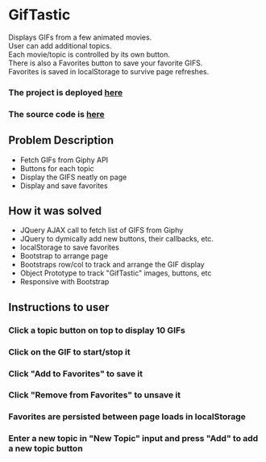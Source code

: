 # GifTastic
Displays GIFs from a few animated movies.<br>
User can add additional topics.<br>
Each movie/topic is controlled by its own button.<br>
There is also a Favorites button to save your favorite GIFS.<br>
Favorites is saved in localStorage to survive page refreshes.

### The project is deployed [here](https://philgraetz.github.io/GifTastic "Github deployment page")

### The source code is [here](https://github.com/philgraetz/GifTastic "Github source repo")

## Problem Description
+ Fetch GIFs from Giphy API
+ Buttons for each topic
+ Display the GIFS neatly on page
+ Display and save favorites

## How it was solved
- JQuery AJAX call to fetch list of GIFS from Giphy
- JQuery to dymically add new buttons, their callbacks, etc.
- localStorage to save favorites
- Bootstrap to arrange page
- Bootstraps row/col to track and arrange the GIF display
- Object Prototype to track "GifTastic" images, buttons, etc
- Responsive with Bootstrap


## Instructions to user
### Click a topic button on top to display 10 GIFs
### Click on the GIF to start/stop it
### Click "Add to Favorites" to save it
### Click "Remove from Favorites" to unsave it
### Favorites are persisted between page loads in localStorage
### Enter a new topic in "New Topic" input and press "Add" to add a new topic button
